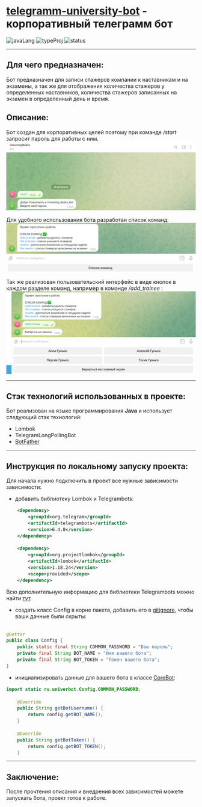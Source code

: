 # [telegramm-university-bot](https://github.com/AlekseiGunko/telegramm-university-bot) - корпоративный телеграмм бот
![javaLang](https://img.shields.io/badge/Language-Java-blue)
![typeProj](https://img.shields.io/badge/TypeProject-Pet-yellow)
![status](https://img.shields.io/badge/Status-Completed-green)
_____
## Для чего предназначен:
Бот предназначен для записи стажеров компании к наставникам и на экзамены, а так же для отображения количества стажеров у определенных наставников, количества стажеров записанных на экзамен в определенный день и время. 
## Описание:
Бот создан для корпоративных целей поэтому при команде */start* запросит пароль для работы с ним.
![pass](https://github.com/AlekseiGunko/telegramm-university-bot/blob/master/imageForProjcetReadme/2023-02-28_13-31-47.png)

Для удобного использования бота разработан список команд:
![command](https://github.com/AlekseiGunko/telegramm-university-bot/blob/master/imageForProjcetReadme/2023-02-28_13-05-44.png)

Так же реализован пользовательский интерфейс в виде кнопок в каждом разделе команд, например в команде */add_trainee* :
![buttons](https://github.com/AlekseiGunko/telegramm-university-bot/blob/master/imageForProjcetReadme/2023-02-28_13-06-43.png)
_____
## Стэк технологий использованных в проекте:
Бот реализован на языке программирования **Java** и использует следующий стэк технологий:
- Lombok
- TelegramLongPollingBot
- [BotFather](https://t.me/BotFather)
_____
## Инструкция по локальному запуску проекта:
Для начала нужно подключить в проект все нужные зависимости зависимости:
- добавить библиотеку Lombok и Telegrambots:
``` xml
    <dependency>
        <groupId>org.telegram</groupId>
        <artifactId>telegrambots</artifactId>
        <version>6.4.0</version>
    </dependency>
    
    <dependency>
        <groupId>org.projectlombok</groupId>
        <artifactId>lombok</artifactId>
        <version>1.18.24</version>
        <scope>provided</scope>
    </dependency>
```
Всю дополнительную информацию для библиотеки Telegrambots можно найти [тут](https://github.com/rubenlagus/TelegramBots).
- создать класс Config в корне пакета, добавить его в [gitignore](https://github.com/AlekseiGunko/telegramm-university-bot/blob/master/src/main/java/ru/.gitignore), чтобы ваши данные были скрыты:
``` java

@Getter
public class Config {
    public static final String COMMON_PASSWORD = "Ваш пароль";
    private final String BOT_NAME = "Имя вашего бота";
    private final String BOT_TOKEN = "Токен вашего бота";
}
```
- инициализировать данные для вашего бота в классе [CoreBot](https://github.com/AlekseiGunko/telegramm-university-bot/blob/master/src/main/java/ru/univerbot/core/CoreBot.java):
``` java
import static ru.univerbot.Config.COMMON_PASSWORD;

    @Override
    public String getBotUsername() {
        return config.getBOT_NAME();
    }

    @Override
    public String getBotToken() {
        return config.getBOT_TOKEN();
    }
```
_____
## Заключение:
После прочтения описания и внедрения всех зависимостей можете запускать бота, проект готов к работе.

